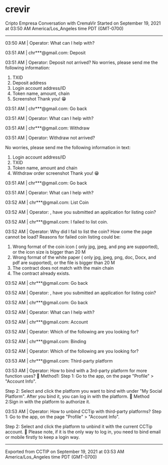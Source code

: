 # crevir
Cripto Empresa
Conversation with  CremaVir
Started on September 19, 2021 at 03:50 AM America/Los_Angeles time PDT (GMT-0700)

---

03:50 AM | Operator: What can I help with?

03:51 AM | chr***@gmail.com: Deposit

03:51 AM | Operator: Deposit not arrived? 
 No worries, please send me the following information: 
 1. TXID 
2. Deposit address 
3. Login account address/ID 
4. Token name, amount, chain 
5. Screenshot 
 Thank you! 😁

03:51 AM | chr***@gmail.com: Go back

03:51 AM | Operator: What can I help with?

03:51 AM | chr***@gmail.com: Withdraw

03:51 AM | Operator: Withdraw not arrived?

No worries, please send me the following information in text: 
 1. Login account address/ID 
2. TXID 
3. Token name, amount and chain 
4. Withdraw order screenshot 
 Thank you! 😁

03:51 AM | chr***@gmail.com: Go back

03:51 AM | Operator: What can I help with?

03:52 AM | chr***@gmail.com: List Coin

03:52 AM | Operator: , have you submitted an application for listing coin?

03:52 AM | chr***@gmail.com: I failed to list coin.

03:52 AM | Operator: Why did I fail to list the coin? How come the page cannot be load? 
 Reasons for failed coin listing could be: 
 1. Wrong format of the coin icon ( only jpg, jpeg, and png are supported), or the icon size is bigger than 20 M 
2. Wrong format of the white paper ( only jpg, jpeg, png, doc, Docx, and pdf are supported), or the file is bigger than 20 M 
3. The contract does not match with the main chain 
4. The contract already exists.

03:52 AM | chr***@gmail.com: Go back

03:52 AM | Operator: , have you submitted an application for listing coin?

03:52 AM | chr***@gmail.com: Go back

03:52 AM | Operator: What can I help with?

03:52 AM | chr***@gmail.com: Account

03:52 AM | Operator: Which of the following are you looking for?

03:52 AM | chr***@gmail.com: Binding

03:52 AM | Operator: Which of the following are you looking for?

03:53 AM | chr***@gmail.com: Third-party platform

03:53 AM | Operator: How to bind with a 3rd-party platform for more function uses? 
 📌 Method1: 
 Step 1: Go to the app, on the page "Profile" > "Account Info".

Step 2: Select and click the platform you want to bind with under "My Social Platform". 
 After you bind it, you can log in with the platform. 
 📌 M‌ethod 2:Sign in with the platform to authorize it.

03:53 AM | Operator: How to unbind CCTip with third-party platforms? 
 ‌Step 1: Go to the app, on the page "Profile" > "Account Info".

Step 2: Select and click the platform to unbind it with the current CCTip account. 
 🔺 Please note, if it is the only way to log in, you need to bind email or mobile firstly to keep a login way.

---
Exported from CCTIP on September 19, 2021 at 03:53 AM America/Los_Angeles time PDT (GMT-0700)


